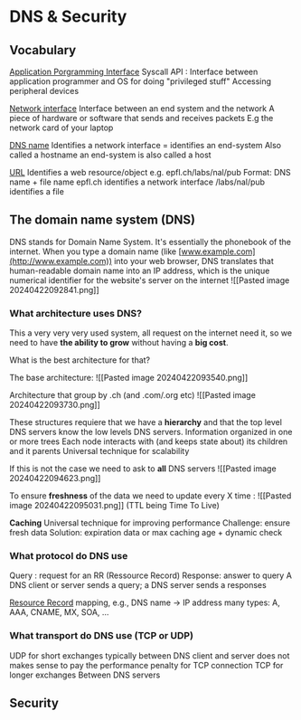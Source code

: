 
# DNS & Security 

## Vocabulary 

<u>Application Porgramming Interface</u> 
Syscall API : Interface between application programmer and OS for doing "privileged stuff"
Accessing peripheral devices 

<u>Network interface</u>
Interface between an end system and the network 
A piece of hardware or software that sends and receives packets 
E.g the network card of your laptop


<u>DNS name</u> 
Identifies a network interface = identifies an end-system
Also called a hostname 
	an end-system is also called a host 

<u>URL</u>
Identifies a web resource/object
	e.g. epfl.ch/labs/nal/pub
Format: DNS name + file name
	epfl.ch identifies a network interface
	 /labs/nal/pub identifies a file

## The domain name system (DNS)

DNS stands for Domain Name System. It's essentially the phonebook of the internet. When you type a domain name (like [www.example.com](http://www.example.com)) into your web browser, DNS translates that human-readable domain name into an IP address, which is the unique numerical identifier for the website's server on the internet
![[Pasted image 20240422092841.png]]

### What architecture uses DNS?
This a very very very used system, all request on the internet need it, so we need to have **the ability to grow** without having a **big cost**. 

What is the best architecture for that?

The base architecture: 
![[Pasted image 20240422093540.png]]

Architecture that group by .ch (and .com/.org etc)
![[Pasted image 20240422093730.png]]

These structures requiere that we have a **hierarchy** and that the top level DNS servers know the low levels DNS servers. 
	Information organized in one or more trees 
	Each node interacts with (and keeps state about) its children and it parents
	Universal technique for scalability

If this is not the case we need to ask to **all** DNS servers
![[Pasted image 20240422094623.png]]

To ensure **freshness** of the data we need to update every X time :
![[Pasted image 20240422095031.png]]
(TTL being Time To Live)

**Caching** 
	Universal technique for improving performance
	Challenge: ensure fresh data
	Solution: expiration data or max caching age + dynamic check
### What protocol do DNS use
Query : request for an RR (Ressource Record)
Response: answer to query
A DNS client or server sends a query; a DNS server sends a responses

<u>Resource Record</u>
	mapping, e.g., DNS name → IP address
	many types: A, AAA, CNAME, MX, SOA, …

### What transport do DNS use (TCP or UDP)

UDP for short exchanges
	typically between DNS client and server
	does not makes sense to pay the performance penalty for TCP connection
TCP for longer exchanges 
	Between DNS servers


## Security 

## 